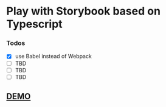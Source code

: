 # Play with Storybook based on Typescript

### Todos
- [x] use Babel instead of Webpack
- [ ] TBD
- [ ] TBD
- [ ] TBD

[DEMO](https://storybook-typescript.netlify.app/)
----
